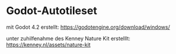 # Godot-Autotileset

mit Godot 4.2 erstellt:
https://godotengine.org/download/windows/

unter zuhilfenahme des Kenney Nature Kit erstelllt:
https://kenney.nl/assets/nature-kit
